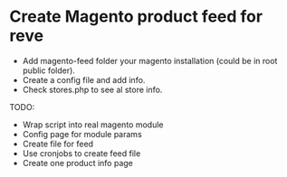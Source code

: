 # Create Magento product feed for reve  
- Add magento-feed folder your magento installation (could be in root public folder).
- Create a config file and add info.
- Check stores.php to see al store info.



TODO:
- Wrap script into real magento module
- Config page for module params
- Create file for feed 
- Use cronjobs to create feed file
- Create one product info page
